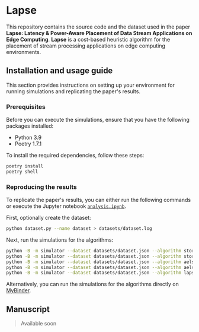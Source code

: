 <!-- [![Binder](https://mybinder.org/badge_logo.svg)](https://mybinder.org/v2/gh/carloshkayser/lapse/HEAD?labpath=analysis.ipynb) -->

# Lapse

This repository contains the source code and the dataset used in the paper **Lapse: Latency & Power-Aware Placement of Data Stream Applications on Edge Computing**. **Lapse** is a cost-based heuristic algorithm for the placement of stream processing applications on edge computing environments.

## Installation and usage guide

This section provides instructions on setting up your environment for running simulations and replicating the paper's results.

### Prerequisites

Before you can execute the simulations, ensure that you have the following packages installed:

- Python 3.9
- Poetry 1.7.1

To install the required dependencies, follow these steps:

```sh
poetry install
poetry shell
```

### Reproducing the results

To replicate the paper's results, you can either run the following commands or execute the Jupyter notebook [`analysis.ipynb`](analysis.ipynb).

First, optionally create the dataset:

```sh
python dataset.py --name dataset > datasets/dataset.log
```

Next, run the simulations for the algorithms:

```sh
python -B -m simulator --dataset datasets/dataset.json --algorithm storm
python -B -m simulator --dataset datasets/dataset.json --algorithm storm_la
python -B -m simulator --dataset datasets/dataset.json --algorithm aels
python -B -m simulator --dataset datasets/dataset.json --algorithm aels_pa
python -B -m simulator --dataset datasets/dataset.json --algorithm lapse
```

Alternatively, you can run the simulations for the algorithms directly on [MyBinder](https://mybinder.org/v2/gh/carloshkayser/lapse/master?filepath=analysis.ipynb).

## Manuscript

> Available soon
